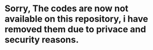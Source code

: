 # Sorry, The codes are now not available on this repository, i have removed them due to privace and security reasons.
